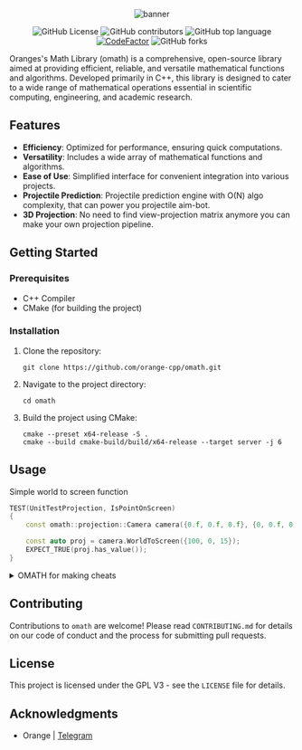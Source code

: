<div align = center>

![banner](https://i.imgur.com/sjtpKi8.png)

![GitHub License](https://img.shields.io/github/license/orange-cpp/omath)
![GitHub contributors](https://img.shields.io/github/contributors/orange-cpp/omath)
![GitHub top language](https://img.shields.io/github/languages/top/orange-cpp/omath)
[![CodeFactor](https://www.codefactor.io/repository/github/orange-cpp/omath/badge)](https://www.codefactor.io/repository/github/orange-cpp/omath)
![GitHub forks](https://img.shields.io/github/forks/orange-cpp/omath)
</div>

Oranges's Math Library (omath) is a comprehensive, open-source library aimed at providing efficient, reliable, and versatile mathematical functions and algorithms. Developed primarily in C++, this library is designed to cater to a wide range of mathematical operations essential in scientific computing, engineering, and academic research.

## Features
- **Efficiency**: Optimized for performance, ensuring quick computations.
- **Versatility**: Includes a wide array of mathematical functions and algorithms.
- **Ease of Use**: Simplified interface for convenient integration into various projects.
- **Projectile Prediction**: Projectile prediction engine with O(N) algo complexity, that can power you projectile aim-bot.
- **3D Projection**: No need to find view-projection matrix anymore you can make your own projection pipeline.

## Getting Started
### Prerequisites
- C++ Compiler
- CMake (for building the project)

### Installation
1. Clone the repository:
   ```
   git clone https://github.com/orange-cpp/omath.git
   ```
2. Navigate to the project directory:
   ```
   cd omath
   ```
3. Build the project using CMake:
   ```
   cmake --preset x64-release -S .
   cmake --build cmake-build/build/x64-release --target server -j 6
   ```

## Usage
Simple world to screen function
```c++
TEST(UnitTestProjection, IsPointOnScreen)
{
    const omath::projection::Camera camera({0.f, 0.f, 0.f}, {0, 0.f, 0.f} , {1920.f, 1080.f}, 110.f, 0.1f, 500.f);

    const auto proj = camera.WorldToScreen({100, 0, 15});
    EXPECT_TRUE(proj.has_value());
}
```

<details>
  <summary>OMATH for making cheats</summary>

With `omath/projection` module you can achieve simple ESP hack for powered by Source/Unreal/Unity engine games, like [Apex Legends](https://store.steampowered.com/app/1172470/Apex_Legends/).

![banner](https://i.imgur.com/lcJrfcZ.png)


</details>

## Contributing
Contributions to `omath` are welcome! Please read `CONTRIBUTING.md` for details on our code of conduct and the process for submitting pull requests.

## License
This project is licensed under the GPL V3 - see the `LICENSE` file for details.

## Acknowledgments
- Orange | [Telegram](https://t.me/orange_cpp)

